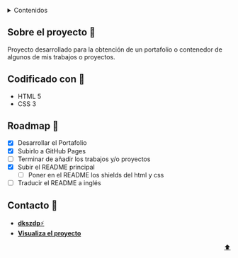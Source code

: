 <a name="top"></a>

<details>
  <summary>Contenidos</summary>
  <ol>
    <li><a href="#sobreelproyecto">Sobre el proyecto</a></li>
    <li><a href="#codificacion">Codificación</a></li>
    <li><a href="#roadmap">Roadmap</a></li>
    <li><a href="#contacto">Contacto</a></li>
  </ol>
</details>

## Sobre el proyecto 📑
Proyecto desarrollado para la obtención de un portafolio o contenedor de algunos de mis trabajos o proyectos.

## Codificado con 📝
- HTML 5
- CSS 3

## Roadmap 🚀
- [x] Desarrollar el Portafolio
- [x] Subirlo a GitHub Pages
- [ ] Terminar de añadir los trabajos y/o proyectos
- [x] Subir el README principal
    - [ ] Poner en el README los shields del html y css
- [ ] Traducir el README a inglés

## Contacto 📱
- [**dkszdp**⚡](https://github.com/dkszdp)
- [**Visualiza el proyecto**](https://dkszdp.github.io/portafolio-dkszdp/)

<p align="right"><a href="#top">⬆</a></p>